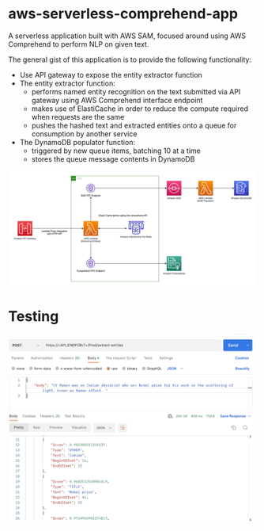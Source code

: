 # aws-serverless-comprehend-app
A serverless application built with AWS SAM, focused around using AWS Comprehend to perform NLP on given text.

The general gist of this application is to provide the following functionality:
- Use API gateway to expose the entity extractor function
- The entity extractor function:
  - performs named entity recognition on the text submitted via API gateway using AWS Comprehend interface endpoint
  - makes use of ElastiCache in order to reduce the compute required when requests are the same
  - pushes the hashed text and extracted entities onto a queue for consumption by another service
- The DynamoDB populator function:
  - triggered by new queue items, batching 10 at a time
  - stores the queue message contents in DynamoDB

![entity_comprehend.png](entity_comprehend.png)


# Testing

![test_image.png](test_image.png)
